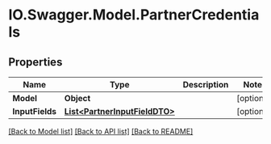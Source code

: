 # IO.Swagger.Model.PartnerCredentials
## Properties

Name | Type | Description | Notes
------------ | ------------- | ------------- | -------------
**Model** | **Object** |  | [optional] 
**InputFields** | [**List&lt;PartnerInputFieldDTO&gt;**](PartnerInputFieldDTO.md) |  | [optional] 

[[Back to Model list]](../README.md#documentation-for-models) [[Back to API list]](../README.md#documentation-for-api-endpoints) [[Back to README]](../README.md)

